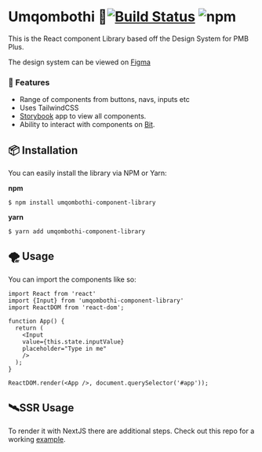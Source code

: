 # Umqombothi  🍶[![Build Status](https://travis-ci.org/pimp-my-book/umqombothi-component-library.svg?branch=master)](https://travis-ci.org/pimp-my-book/umqombothi-component-library)  ![npm](https://img.shields.io/npm/v/umqombothi-component-library?style=plastic)

This is the React component Library based off the Design System for PMB Plus.

The design system can be viewed on [Figma](https://www.figma.com/file/MH0ruI8pUrg7s2NXM4jra59W/PMB?node-id=0%3A1)

### 🎉 Features
* Range of components from buttons, navs, inputs etc
* Uses TailwindCSS
* [Storybook](https://umqombothi.netlify.com) app to view all components.
* Ability to interact with components on [Bit](https://bit.dev/pimp-my-book/umqombothi).

## 📦 Installation

You can easily install the library via NPM or Yarn:

**npm**
```
$ npm install umqombothi-component-library
```

**yarn**

```
$ yarn add umqombothi-component-library
```

## 🌪️ Usage

You can import the components like so:

```
import React from 'react'
import {Input} from 'umqombothi-component-library'
import ReactDOM from 'react-dom';

function App() {
  return (
    <Input
    value={this.state.inputValue}
    placeholder="Type in me"
    />
  );
}

ReactDOM.render(<App />, document.querySelector('#app'));

```

## 🛰️SSR Usage

To render it with NextJS there are additional steps. Check out this repo for a working [example](https://github.com/AmoDinho/umqombothi-hello-world-ssr).
